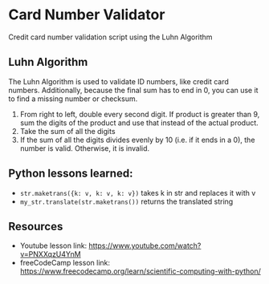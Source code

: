 # Card Number Validator
Credit card number validation script using the Luhn Algorithm

## Luhn Algorithm
The Luhn Algorithm is used to validate ID numbers, like credit card numbers. Additionally, because the final sum has to end in 0, you can use it to find a missing number or checksum.
1. From right to left, double every second digit. If product is greater than 9, sum the digits of the product and use that instead of the actual product.
2. Take the sum of all the digits
3. If the sum of all the digits divides evenly by 10 (i.e. if it ends in a 0), the number is valid. Otherwise, it is invalid.

## Python lessons learned:
- `str.maketrans({k: v, k: v, k: v})` takes k in str and replaces it with v
- `my_str.translate(str.maketrans())` returns the translated string

## Resources
- Youtube lesson link: https://www.youtube.com/watch?v=PNXXqzU4YnM
- freeCodeCamp lesson link: https://www.freecodecamp.org/learn/scientific-computing-with-python/
